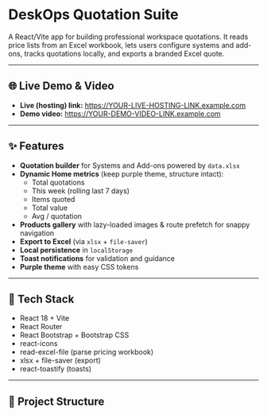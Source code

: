 # DeskOps Quotation Suite

A React/Vite app for building professional workspace quotations. It reads price lists from an Excel workbook, lets users configure systems and add-ons, tracks quotations locally, and exports a branded Excel quote.

---

## 🌐 Live Demo & Video

- **Live (hosting) link:** https://YOUR-LIVE-HOSTING-LINK.example.com
- **Demo video:** https://YOUR-DEMO-VIDEO-LINK.example.com


---

## ✨ Features

- **Quotation builder** for Systems and Add-ons powered by `data.xlsx`
- **Dynamic Home metrics** (keep purple theme, structure intact):
  - Total quotations
  - This week (rolling last 7 days)
  - Items quoted
  - Total value
  - Avg / quotation
- **Products gallery** with lazy-loaded images & route prefetch for snappy navigation
- **Export to Excel** (via `xlsx` + `file-saver`)
- **Local persistence** in `localStorage`
- **Toast notifications** for validation and guidance
- **Purple theme** with easy CSS tokens

---

## 🧱 Tech Stack

- React 18 + Vite
- React Router
- React Bootstrap + Bootstrap CSS
- react-icons
- read-excel-file (parse pricing workbook)
- xlsx + file-saver (export)
- react-toastify (toasts)

---

## 📁 Project Structure

